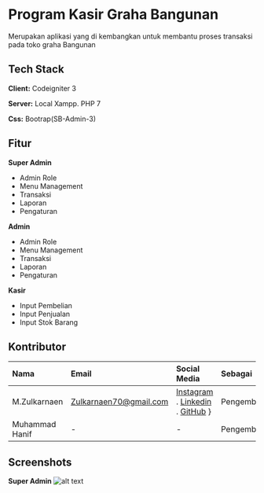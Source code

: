 
# Program Kasir Graha Bangunan
Merupakan aplikasi yang di kembangkan untuk membantu proses transaksi pada toko graha Bangunan

## Tech Stack

**Client:** Codeigniter 3 

**Server:** Local Xampp. PHP 7

**Css:** Bootrap(SB-Admin-3)

## Fitur
**Super Admin**
- Admin Role
- Menu Management
- Transaksi
- Laporan
- Pengaturan

**Admin**
- Admin Role
- Menu Management
- Transaksi
- Laporan
- Pengaturan

**Kasir**
- Input Pembelian
- Input Penjualan
- Input Stok Barang

## Kontributor
 
| Nama | Email    | Social Media  | Sebagai  |
:---   | :--- | :--- | :--- |
M.Zulkarnaen|Zulkarnaen70@gmail.com|[Instagram](https://www.instagram.com/zulkarnaimz/) . [Linkedin](http://www.linkedin.com/in/zulkarnaen137) . [GitHub](https://github.com/magerngulik) }|Pengembang
Muhammad Hanif|-|-|Pengembang

## Screenshots
**Super Admin**
![alt text](https://i.ibb.co/hfDVCzm/Supper-Admin.png)

